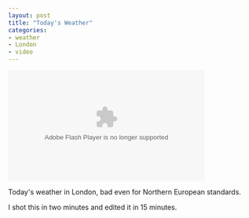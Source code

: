```yaml
---
layout: post
title: "Today's Weather"
categories:
- weather
- London
- video
---
```

<object type="application/x-shockwave-flash" width="400" height="225" data="http://www.flickr.com/apps/video/stewart.swf?v=109786" classid="clsid:D27CDB6E-AE6D-11cf-96B8-444553540000"> <param name="flashvars" value="intl_lang=en-us&photo_secret=e65be077b5&photo_id=6627761097"></param> <param name="movie" value="http://www.flickr.com/apps/video/stewart.swf?v=109786"></param> <param name="bgcolor" value="#000000"></param> <param name="allowFullScreen" value="true"></param><embed type="application/x-shockwave-flash" src="http://www.flickr.com/apps/video/stewart.swf?v=109786" bgcolor="#000000" allowfullscreen="true" flashvars="intl_lang=en-us&photo_secret=e65be077b5&photo_id=6627761097" height="225" width="400"></embed></object>

Today's weather in London, bad even for Northern European standards.

I shot this in two minutes and edited it in 15 minutes.

